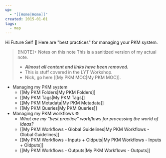 ```yaml
---
up:
  - "[[Home|Home]]"
created: 2015-01-01
tags:
  - map
---
```

Hi Future Self 👋 Here are "best practices" for managing your PKM system. 

> [!NOTE]+ Notes on this note
> This is a sanitized version of my actual note. 
> - ***Almost all content and links have been removed.***
> - This is stuff covered in the LYT Workshop.
> - Nick, go here [[My PKM MOC|My PKM MOC]].

- Managing my PKM system
	- [[My PKM Folders|My PKM Folders]]
	- [[My PKM Tags|My PKM Tags]]
	- [[My PKM Metadata|My PKM Metadata]]
	- [[My PKM Queries|My PKM Queries]]
- Managing my PKM workflows ♽
	- *What are my "best practice" workflows for processing the world of ideas?*
	- [[My PKM Workflows - Global Guidelines|My PKM Workflows - Global Guidelines]]
	- [[My PKM Workflows - Inputs + Oldputs|My PKM Workflows - Inputs + Oldputs]]
	- [[My PKM Workflows - Outputs|My PKM Workflows - Outputs]]
